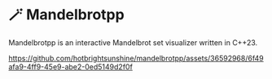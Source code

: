# 🪄 Mandelbrotpp 

Mandelbrotpp is an interactive Mandelbrot set visualizer written in C++23. 

https://github.com/hotbrightsunshine/mandelbrotpp/assets/36592968/6f49afa9-4ff9-45e9-abe2-0ed5149d2f0f

